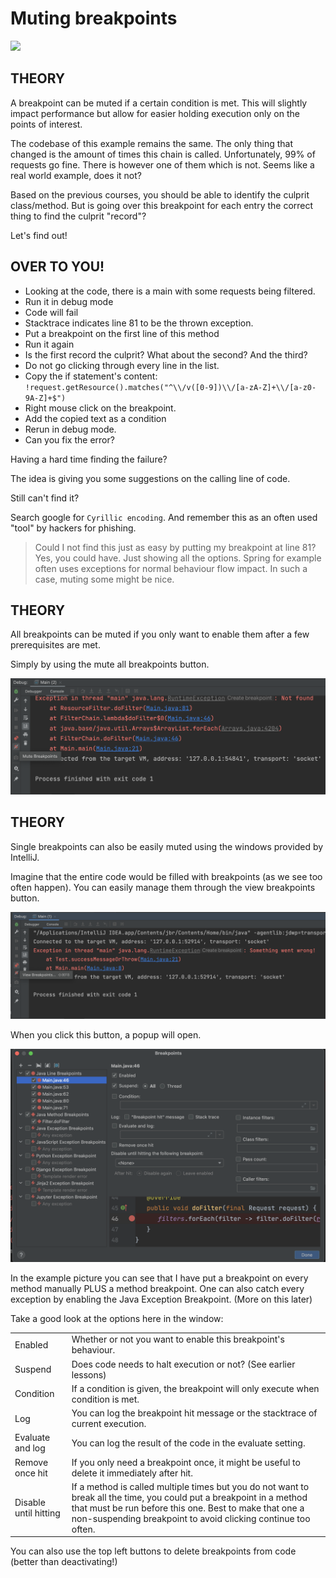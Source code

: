 # Muting breakpoints
![](https://badgen.net/badge/level/intermediate/yellow?icon=awesome)

## THEORY

A breakpoint can be muted if a certain condition is met. This will slightly impact performance but allow for easier holding execution only on the points of interest. 

The codebase of this example remains the same. The only thing that changed is the amount of times this chain is called.
Unfortunately, 99% of requests go fine. There is however one of them which is not. Seems like a real world example, does it not?

Based on the previous courses, you should be able to identify the culprit class/method. 
But is going over this breakpoint for each entry the correct thing to find the culprit "record"? 

Let's find out!

## OVER TO YOU!

- Looking at the code, there is a main with some requests being filtered.
- Run it in debug mode
- Code will fail
- Stacktrace indicates line 81 to be the thrown exception.
- Put a breakpoint on the first line of this method
- Run it again
- Is the first record the culprit? What about the second? And the third?
- Do not go clicking through every line in the list.
- Copy the if statement's content: `!request.getResource().matches("^\\/v([0-9])\\/[a-zA-Z]+\\/[a-z0-9A-Z]+$")`
- Right mouse click on the breakpoint.
- Add the copied text as a condition
- Rerun in debug mode.
- Can you fix the error?

<div class="hint">
  Having a hard time finding the failure?

  The idea is giving you some suggestions on the calling line of code.
</div>

<div class="hint">
  Still can't find it?

  Search google for `Cyrillic encoding`. And remember this as an often used "tool" by hackers for phishing.
</div>

> Could I not find this just as easy by putting my breakpoint at line 81? Yes, you could have. Just showing all the options. Spring for example often uses exceptions for normal behaviour flow impact. In such a case, muting some might be nice.

## THEORY

All breakpoints can be muted if you only want to enable them after a few prerequisites are met.

Simply by using the mute all breakpoints button.

![mute all breakpoints](../../../images/mute_all_breakpoints.png)

## THEORY

Single breakpoints can also be easily muted using the windows provided by IntelliJ.

Imagine that the entire code would be filled with breakpoints (as we see too often happen).
You can easily manage them through the view breakpoints button. 

![breakpoint settings](../../../images/breakpoint_settings.png)

When you click this button, a popup will open.

![breakpoint management](../../../images/breakpoint_settings_manage.png)

In the example picture you can see that I have put a breakpoint on every method manually PLUS a method breakpoint. 
One can also catch every exception by enabling the Java Exception Breakpoint. (More on this later)

Take a good look at the options here in the window: 

|                       |                                                                                                                                                                                                                                                  |
|-----------------------|--------------------------------------------------------------------------------------------------------------------------------------------------------------------------------------------------------------------------------------------------|
| Enabled               | Whether or not you want to enable this breakpoint's behaviour.                                                                                                                                                                                   |
| Suspend               | Does code needs to halt execution or not? (See earlier lessons)                                                                                                                                                                                  |
| Condition             | If a condition is given, the breakpoint will only execute when condition is met.                                                                                                                                                                 |
| Log                   | You can log the breakpoint hit message or the stacktrace of current execution.                                                                                                                                                                   |
| Evaluate and log      | You can log the result of the code in the evaluate setting.                                                                                                                                                                                      |
| Remove once hit       | If you only need a breakpoint once, it might be useful to delete it immediately after hit.                                                                                                                                                       |
| Disable until hitting | If a method is called multiple times but you do not want to break all the time, you could put a breakpoint in a method that must be run before this one. Best to make that one a non-suspending breakpoint to avoid clicking continue too often. |

You can also use the top left buttons to delete breakpoints from code (better than deactivating!)
